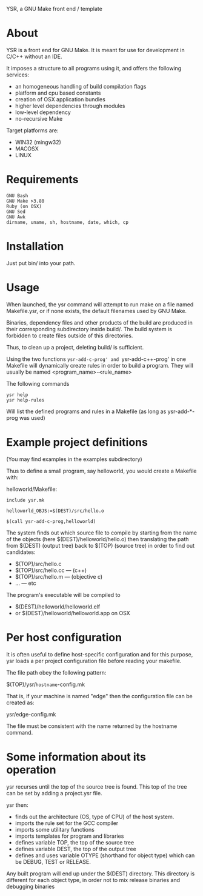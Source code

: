 YSR, a GNU Make front end / template

# About

YSR is a front end for GNU Make. It is meant for use for development in C/C++ without an IDE.

It imposes a structure to all programs using it, and offers the following services:

* an homogeneous handling of build compilation flags
* platform and cpu based constants
* creation of OSX application bundles
* higher level dependencies through modules
* low-level dependency
* no-recursive Make

Target platforms are:

* WIN32 (mingw32)
* MACOSX
* LINUX

# Requirements
	GNU Bash
	GNU Make >3.80
	Ruby (on OSX)
	GNU Sed
	GNU Awk
	dirname, uname, sh, hostname, date, which, cp

# Installation

Just put bin/ into your path.

# Usage

When launched, the ysr command will attempt to run make on a file named Makefile.ysr, or if none exists, the default filenames used by GNU Make.

Binaries, dependency files and other products of the build are produced in their corresponding subdirectory inside build/. The build system is forbidden to create files outside of this directories.

Thus, to clean up a project, deleting build/ is sufficient.

Using the two functions `ysr-add-c-prog' and `ysr-add-c++-prog' in one Makefile will dynamically create rules in order to build a program. They will usually be named
      <program_name>-<rule_name>

The following commands

	ysr help
	ysr help-rules

Will list the defined programs and rules in a Makefile (as long as ysr-add-*-prog was used)

# Example project definitions

(You may find examples in the examples subdirectory)

Thus to define a small program, say helloworld, you would create a Makefile with:

helloworld/Makefile:

	include ysr.mk

	helloworld_OBJS:=$(DEST)/src/hello.o

	$(call ysr-add-c-prog,helloworld)

The system finds out which source file to compile by starting from the name of the objects (here $(DEST)/helloworld/hello.o) then
translating the path from $(DEST) (output tree) back to $(TOP) (source tree) in order to find out candidates:

* $(TOP)/src/hello.c
* $(TOP)/src/hello.cc — (c++)
* $(TOP)/src/hello.m  — (objective c)
* ... — etc

The program's executable will be compiled to

* $(DEST)/helloworld/helloworld.elf
* or $(DEST)/helloworld/helloworld.app on OSX

# Per host configuration

It is often useful to define host-specific configuration and for this purpose, ysr loads a per project configuration file before reading your makefile.

The file path obey the following pattern:

  $(TOP)/ysr/`hostname`-config.mk

That is, if your machine is named "edge" then the configuration file can be created as:

  ysr/edge-config.mk

The file must be consistent with the name returned by the hostname command.

# Some information about its operation

ysr recurses until the top of the source tree is found. This top of
the tree can be set by adding a project.ysr file.

ysr then:
- finds out the architecture (OS, type of CPU) of the host system.
- imports the rule set for the GCC compiler
- imports some utilitary functions
- imports templates for program and libraries
- defines variable TOP, the top of the source tree
- defines variable DEST, the top of the output tree
- defines and uses variable OTYPE (shorthand for object type) which can be DEBUG, TEST or RELEASE.

Any built program will end up under the $(DEST) directory. This
directory is different for each object type, in order not to mix
release binaries and debugging binaries
